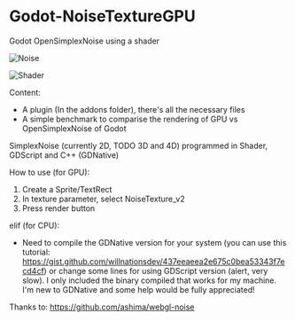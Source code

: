 # Godot-NoiseTextureGPU
Godot OpenSimplexNoise using a shader

![Noise](https://user-images.githubusercontent.com/48863881/125081487-58080880-e0c6-11eb-83c7-6495a36eabf7.PNG)

![Shader](https://user-images.githubusercontent.com/48863881/125363432-e43d5880-e370-11eb-884c-6d797ba2bdb6.PNG)

Content:
 - A plugin (In the addons folder), there's all the necessary files
 - A simple benchmark to comparise the rendering of GPU vs OpenSimplexNoise of Godot

SimplexNoise (currently 2D, TODO 3D and 4D) programmed in Shader, GDScript and C++ (GDNative)

How to use (for GPU):
 1. Create a Sprite/TextRect
 2. In texture parameter, select NoiseTexture_v2
 3. Press render button

elif (for CPU):
 - Need to compile the GDNative version for your system (you can use this tutorial: https://gist.github.com/willnationsdev/437eeaeea2e675c0bea53343f7ecd4cf) or change some lines for using GDScript version (alert, very slow). I only included the binary compiled that works for my machine. I'm new to GDNative and some help would be fully appreciated!

Thanks to: https://github.com/ashima/webgl-noise
